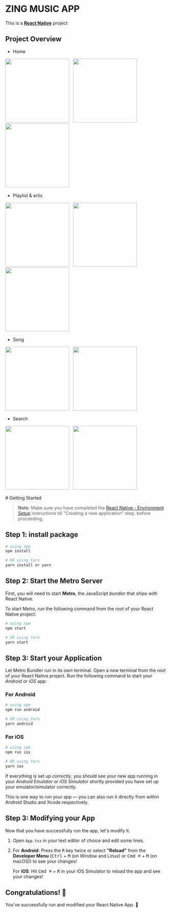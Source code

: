 # ZING MUSIC APP
This is a [**React Native**](https://reactnative.dev) project

## Project Overview

- Home
<p align="left">
  <img src="https://github.com/user-attachments/assets/d5b18ff3-e9d4-44e0-81a7-5ad43749a5900" width="200" /> &nbsp;
  <img src="https://github.com/user-attachments/assets/cb44eaaa-ca78-48d5-a973-b9d6c3b38934" width="200" /> &nbsp;
  <img src="https://github.com/user-attachments/assets/88641076-d039-4594-809e-085a1d36a9ab" width="200" /> &nbsp;
</p>

- Playlist & artis
<p align="left">
  <img src="https://github.com/user-attachments/assets/5c6b1030-2e58-40b9-875c-fe8326a22870" width="200" /> &nbsp;
  <img src="https://github.com/user-attachments/assets/fd6d2d5b-9827-41ec-9f9d-8dfe1f90b2cc" width="200" /> &nbsp;
  <img src="https://github.com/user-attachments/assets/61fe9945-699f-46f1-a44a-6266cbdd6cd4" width="200" /> &nbsp;
</p>

- Song
<p align="left">
  <img src="https://github.com/user-attachments/assets/9cb60492-091a-4dde-8f48-06812dc974d3" width="200" /> &nbsp;
  <img src="https://github.com/user-attachments/assets/71bc211d-a2f3-440d-a8c0-f9fc03bf0ade" width="200" /> &nbsp;
</p>

- Search
<p align="left">
  <img src="https://github.com/user-attachments/assets/47c7bbbf-c71b-4f51-a311-c3bf136c8af8" width="200" /> &nbsp;
  <img src="https://github.com/user-attachments/assets/e9e439d5-b296-4106-b2fc-d81e5321b0f8" width="200" /> &nbsp;
</p>
# Getting Started

>**Note**: Make sure you have completed the [React Native - Environment Setup](https://reactnative.dev/docs/environment-setup) instructions till "Creating a new application" step, before proceeding.


## Step 1: install package

```bash
# using npm
npm install

# OR using Yarn
yarn install or yarn
```

## Step 2: Start the Metro Server

First, you will need to start **Metro**, the JavaScript _bundler_ that ships _with_ React Native.

To start Metro, run the following command from the _root_ of your React Native project:

```bash
# using npm
npm start

# OR using Yarn
yarn start
```

## Step 3: Start your Application

Let Metro Bundler run in its _own_ terminal. Open a _new_ terminal from the _root_ of your React Native project. Run the following command to start your _Android_ or _iOS_ app:

### For Android

```bash
# using npm
npm run android

# OR using Yarn
yarn android
```

### For iOS

```bash
# using npm
npm run ios

# OR using Yarn
yarn ios
```

If everything is set up _correctly_, you should see your new app running in your _Android Emulator_ or _iOS Simulator_ shortly provided you have set up your emulator/simulator correctly.

This is one way to run your app — you can also run it directly from within Android Studio and Xcode respectively.

## Step 3: Modifying your App

Now that you have successfully run the app, let's modify it.

1. Open `App.tsx` in your text editor of choice and edit some lines.
2. For **Android**: Press the <kbd>R</kbd> key twice or select **"Reload"** from the **Developer Menu** (<kbd>Ctrl</kbd> + <kbd>M</kbd> (on Window and Linux) or <kbd>Cmd ⌘</kbd> + <kbd>M</kbd> (on macOS)) to see your changes!

   For **iOS**: Hit <kbd>Cmd ⌘</kbd> + <kbd>R</kbd> in your iOS Simulator to reload the app and see your changes!

## Congratulations! :tada:

You've successfully run and modified your React Native App. :partying_face:






